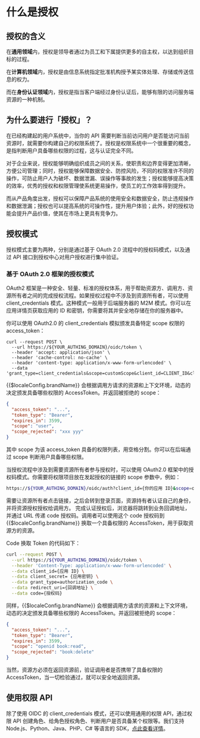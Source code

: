 # 什么是授权

<LastUpdated/>


## 授权的含义

在**通用领域**内，授权是领导者通过为员工和下属提供更多的自主权，以达到组织目标的过程。

在**计算机领域**内，授权是由信息系统指定批准机构授予某实体处理、存储或传送信息的权力。

而在**身份认证领域**内，授权是指当客户端经过身份认证后，能够有限的访问服务端资源的一种机制。

## 为什么要进行「授权」？

在已经构建起的用户系统中，当你的 API 需要判断当前访问用户是否能访问当前资源时，就需要你构建自己的权限系统了。授权是权限系统中一个很重要的概念，是指判断用户具备哪些权限的过程，这与认证完全不同。

对于企业来说，授权能够明确组织成员之间的关系，使职责和边界变得更加清晰，方便公司管理；同时，授权能够保障数据安全、防控风险，不同的权限准许不同的操作，可防止用户人为破坏、数据泄漏、误操作等事故的发生；授权能够提高决策的效率，优秀的授权和权限管理使系统更易操作，使员工的工作效率得到提升。

而从产品角度出发，授权可以保障产品系统的使用安全和数据安全，防止违规操作和数据泄漏；授权也可以提高系统的可操作性，提升用户体验；此外，好的授权功能会提升产品价值，使其在市场上更具有竞争力。

## 授权模式

授权模式主要为两种，分别是通过基于 OAuth 2.0 流程中的授权码模式，以及通过 API 接口到授权中心对用户授权进行集中验证。

### 基于 OAuth 2.0 框架的授权模式

OAuth2 框架是一种安全、轻量、标准的授权体系，用于帮助资源方、调用方、资源所有者之间的完成授权流程。如果授权过程中不涉及到资源所有者，可以使用 client_credentials 模式。这种模式一般用于后端服务器的 M2M 模式。你可以在应用详情页获取应用的 ID 和密钥，你需要将其并安全地存储在你的服务器中。

你可以使用 OAuth2.0 的 client_credentials 模拟颁发具备特定 scope 权限的 access_token：

```shell
curl --request POST \
  --url https://${YOUR_AUTHING_DOMAIN}/oidc/token \
  --header 'accept: application/json' \
  --header 'cache-control: no-cache' \
  --header 'content-type: application/x-www-form-urlencoded' \
  --data 'grant_type=client_credentials&scope=customScope&client_id=CLIENT_ID&client_secret=CLIENT_SECRET'
```

{{$localeConfig.brandName}} 会根据调用方请求的资源和上下文环境，动态的决定颁发具备哪些权限的 AccessToken。并返回被拒绝的 scope：

```json
{
  "access_token": "...",
  "token_type": "Bearer",
  "expires_in": 3599,
  "scope": "user",
  "scope_rejected": "xxx yyy"
}
```

其中 scope 为该 access_token 具备的权限列表，用空格分割。你可以在后端通过 scope 判断用户具备哪些权限。

当授权流程中涉及到需要资源所有者参与授权时，可以使用 OAuth2.0 框架中的授权码模式。你需要将权限项目放在发起授权的链接的 scope 参数中，例如：

```sh
https://${YOUR_AUTHING_DOMAIN}/oidc/auth?client_id={你的应用 ID}&scope=openid book:read book:delete&redirect_uri={你的业务回调地址}&state={随机字符串}&response_type=code
```

需要让资源所有者点击链接，之后会转到登录页面，资源持有者认证自己的身份，并将资源授权授权给调用方。
完成认证授权后，浏览器将跳转到业务回调地址，并通过 URL 传递 code 授权码。调用者可以使用这个 code 授权码到 {{$localeConfig.brandName}} 换取一个具备权限的 AccessToken，用于获取资源方的资源。

Code 换取 Token 的代码如下：

```sh
curl --request POST \
  --url https://${YOUR_AUTHING_DOMAIN}/oidc/token \
  --header 'Content-Type: application/x-www-form-urlencoded' \
  --data client_id={应用 ID} \
  --data client_secret= {应用密钥} \
  --data grant_type=authorization_code \
  --data redirect_uri={回调地址} \
  --data code={授权码}
```

同样，{{$localeConfig.brandName}} 会根据调用方请求的资源和上下文环境，动态的决定颁发具备哪些权限的 AccessToken。并返回被拒绝的 scope：

```json
{
  "access_token": "...",
  "token_type": "Bearer",
  "expires_in": 3599,
  "scope": "openid book:read",
  "scope_rejected": "book:delete"
}
```

当然，资源方必须在返回资源前，验证调用者是否携带了具备权限的 AccessToken，当一切检验通过，就可以安全地返回资源。

## 使用权限 API

除了使用 OIDC 的 client_credentials 模式，还可以使用通用的权限 API，通过权限 API 创建角色、给角色授权角色、判断用户是否具备某个权限等。我们支持 Node.js、Python、Java、PHP、C# 等语言的 SDK，[点此查看详情](/guides/access-control/)。
